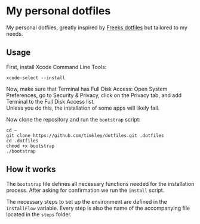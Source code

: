 # My personal dotfiles

My personal dotfiles, greatly inspired by [Freeks dotfiles](https://github.com/freekmurze/dotfiles) but tailored to my needs.

## Usage

First, install Xcode Command Line Tools:

```shell
xcode-select --install
```

Now, make sure that Terminal has Full Disk Access: Open System Preferences, go to Security & Privacy, click on the Privacy tab, and add Terminal to the Full Disk Access list.  
Unless you do this, the installation of some apps will likely fail.

Now clone the repository and run the `bootstrap` script:

```shell
cd ~
git clone https://github.com/timkley/dotfiles.git .dotfiles
cd .dotfiles
chmod +x bootstrap
./bootstrap
```

## How it works

The `bootstrap` file defines all necessary functions needed for the installation process. After asking for confirmation we run the `install` script.

The necessary steps to set up the environment are defined in the `installFlow` variable. Every step is also the name of the accompanying file located in
the `steps` folder.
